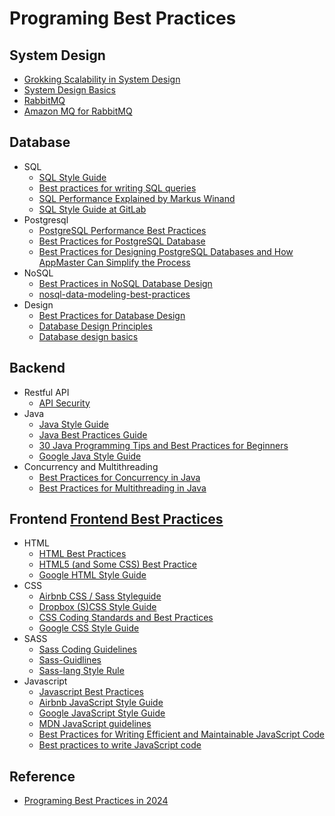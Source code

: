 # Programing Best Practices
## System Design
   * [Grokking Scalability in System Design](https://www.designgurus.io/blog/grokking-system-design-scalability)
   * [System Design Basics](https://www.designgurus.io/blog/high-availability-system-design-basics)
   * [RabbitMQ](https://www.cloudamqp.com/blog/part1-rabbitmq-best-practice.html?gad_source=1&gclid=CjwKCAiA7t6sBhAiEiwAsaieYrpUFi8wBK548G7iHJWedXE0UbHaD-S5ZhvDcUnXTFv8AqbExQSTQBoCHYwQAvD_BwE)
   * [Amazon MQ for RabbitMQ](https://docs.aws.amazon.com/amazon-mq/latest/developer-guide/best-practices-rabbitmq.html)
## Database
   * SQL
     - [SQL Style Guide](https://www.sqlstyle.guide)
     - [Best practices for writing SQL queries](https://www.metabase.com/learn/sql-questions/sql-best-practices)
     - [SQL Performance Explained by Markus Winand](https://use-the-index-luke.com/)
     - [SQL Style Guide at GitLab](https://about.gitlab.com/handbook/business-technology/data-team/platform/sql-style-guide/)
   * Postgresql
     - [PostgreSQL Performance Best Practices](https://www.adservio.fr/post/postgresql-performance-best-practices)
     - [Best Practices for PostgreSQL Database](https://www.e2enetworks.com/blog/best-practices-for-postgresql-database)
     - [Best Practices for Designing PostgreSQL Databases and How AppMaster Can Simplify the Process](https://appmaster.io/blog/best-practices-for-designing-postgresql-databases)
   * NoSQL
     - [Best Practices in NoSQL Database Design](https://dev.to/ahmed2929/designing-for-document-databases-pio)
     - [nosql-data-modeling-best-practices](https://www.scylladb.com/2023/12/14/nosql-data-modeling-best-practices/)
   * Design
     - [Best Practices for Database Design](https://modeldba.com/guides/best-practices-for-database-design/)
     - [Database Design Principles](https://vertabelo.com/blog/database-design-principles/)
     - [Database design basics](https://support.microsoft.com/en-us/office/database-design-basics-eb2159cf-1e30-401a-8084-bd4f9c9ca1f5)

## Backend
   * Restful API
     - [API Security](https://roadmap.sh/best-practices/api-security)
   * Java
     - [Java Style Guide](https://github.com/raywenderlich/java-style-guide)
     - [Java Best Practices Guide](https://howtodoinjava.com/java-best-practices/)
     - [30 Java Programming Tips and Best Practices for Beginners](https://www.javacodegeeks.com/2015/06/java-programming-tips-best-practices-beginners.html)
     - [Google Java Style Guide](https://google.github.io/styleguide/javaguide.html)
   * Concurrency and Multithreading
     - [Best Practices for Concurrency in Java](https://www.techrepublic.com/article/java-concurrency-best-practices/)
     - [Best Practices for Multithreading in Java](https://www.developer.com/java/java-multithreading-best-practices/)

## Frontend [Frontend Best Practices](https://roadmap.sh/best-practices/frontend-performance)
   * HTML
     - [HTML Best Practices](https://github.com/hail2u/html-best-practices)
     - [HTML5 (and Some CSS) Best Practice](https://www.codeproject.com/Tips/666578/HTML-and-Some-CSS-Best-Practice)
     - [Google HTML Style Guide](https://google.github.io/styleguide/htmlcssguide.html#HTML)
   * CSS
     - [Airbnb CSS / Sass Styleguide](https://github.com/airbnb/css)
     - [Dropbox (S)CSS Style Guide](https://github.com/dropbox/css-style-guide)
     - [CSS Coding Standards and Best Practices](https://github.com/stevekwan/best-practices/blob/master/css/bt-practices.md)
     - [Google CSS Style Guide](https://google.github.io/styleguide/htmlcssguide.html#CSS)
   * SASS
     - [Sass Coding Guidelines](https://github.com/bigcommerce/sass-style-guide)
     - [Sass-Guidlines](https://github.com/blackfalcon/Sass-Guidlines/blob/master/SASS-Guidelines.md)
     - [Sass-lang Style Rule](https://sass-lang.com/documentation/style-rules)
   * Javascript
     - [Javascript Best Practices](https://www.drupal.org/docs/develop/standards/javascript/)
     - [Airbnb JavaScript Style Guide](https://github.com/airbnb/javascript)
     - [Google JavaScript Style Guide](https://google.github.io/styleguide/jsguide.html)
     - [MDN JavaScript guidelines](https://developer.mozilla.org/en-US/docs/MDN/Guidelines/Code_guidelines/JavaScript)
     - [Best Practices for Writing Efficient and Maintainable JavaScript Code](https://codedamn.com/news/javascript/best-practices-for-writing-javascript-code)
     - [Best practices to write JavaScript code](https://www.codementor.io/@riza/best-practices-to-write-javascript-code-238xt11q41)
## Reference
   - [Programing Best Practices in 2024](https://github.com/dereknguyen269/programing-best-practices-in-2024)